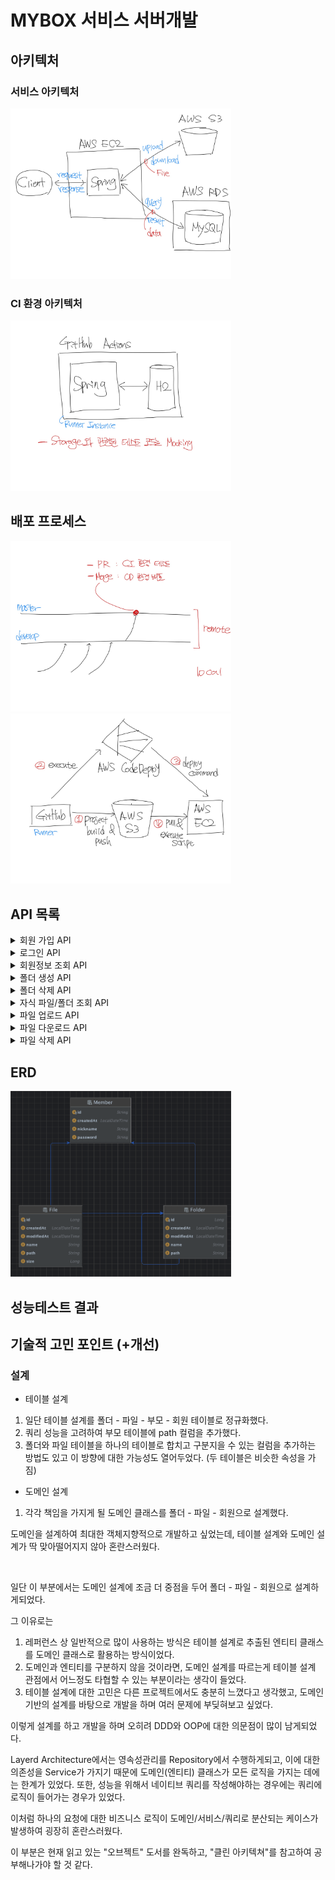 # MYBOX 서비스 서버개발

## 아키텍처
### 서비스 아키텍처
<img src="./docs-img/service_architecture.jpg"  width="70%" height="50%"/>

### CI 환경 아키텍처
<img src="./docs-img/ci_env_architecture.jpg"  width="70%" height="50%"/>

## 배포 프로세스
<img src="./docs-img/branch_strategy.jpg"  width="70%" height="50%"/>
<img src="./docs-img/deploy_process.jpg"  width="70%" height="50%"/>

## API 목록

<details>
<summary> 회원 가입 API </summary>
<div markdown="1">

- method: POST
- url: /api/v1/members
- request
   ```
  {
      "id": "test_id",
      "password": "test1234!@",
      "nickname": "테스트"
   }
  ```
- response
   ```
  {
      "success": true,
      "errorCode": "00000000",
      "content": "test_id"
   }
  ```
  ```
  {
      "success": false,
      "errorCode": "MBER0001",
      "content": "Member who already exists."
   }
  ```
</div>
</details>

<details>
<summary> 로그인 API </summary>
<div markdown="1">

- method: POST
- url: /api/v1/login
- request
   ```
  {
      "id": "test_id",
      "password": "test1234!@"
   }
  ```
- response
   ```
  {
      "success": true,
      "errorCode": "00000000",
      "content": {
                    "jwt": "strings"
                  }
      
   }
  ```
  ```
  {
      "success": false,
      "errorCode": "MBER0003",
      "content": "Password is invalid."
   }
  ```
</div>
</details>

<details>
<summary> 회원정보 조회 API </summary>
<div markdown="1">

- method: GET
- url: /api/v1/member
- request
   ```
  {
  }
  ```
- response
   ```
  {
    "success": true,
    "errorCode": "00000000",
    "content": {
                  "id": "test_id",
                  "nickname": "jaeseok-go",
                  "usage": {
                              "B": "14873015",
                              "KB": "14524.428710",
                              "MB": "14.184012",
                              "GB": "0.013851"
                            }
                }

  }
  ```
  ```
  {
    "success": false,
    "errorCode": "MBER0002",
    "content": "Member is not found."
  }
  ```
</div>
</details>

<details>
<summary> 폴더 생성 API </summary>
<div markdown="1">

- method: POST
- url: /api/v1/folder
- request
   ```
  {
      "id": 1,
      "name": "test_folder"
   }
  ```
- response
  ```
  {
    "success": true,
    "errorCode": "00000000",
    "content": 5
  }
  ```
  ```
  {
    "success": false,
    "errorCode": "FLDR0001",
    "content": "Parent folder is not found."
  }
  ```
</div>
</details>

<details>
<summary> 폴더 삭제 API </summary>
<div markdown="1">

- method: DELETE
- url: /api/v1/folder/{id}
- request
   ```
  {
   }
  ```
- response
  ```
  {
    "success": true,
    "errorCode": "00000000",
    "content": 10
  }
  ```
  ```
  {
    "success": false,
    "errorCode": "FLDR0002",
    "content": "Folder is not found."
  }
  ```
</div>
</details>

<details>
<summary> 자식 파일/폴더 조회 API </summary>
<div markdown="1">

- method: GET
- url: /api/v1/folder/{id}
- request
   ```
  {
   }
  ```
- response
  ```
  {
    "success": true,
    "errorCode": "00000000",
    "content": {
                  "id": 10,
                  "name": "test_parent",
                  "createdAt": "2022-01-20 11:20:00"
                  "modifiedAt": "2022-01-20 11:20:00"
                  "children": {
                                "folders": [
                                              {
                                                "id": 11,
                                                "name": "test_child_folder",
                                                "createdAt": "2022-01-20 11:20:00"
                                                "modifiedAt": "2022-01-20 11:20:00"
                                              }
                                            ],
                                "files": [
                                            {
                                              "id": 11,
                                              "name": "test_child_folder",
                                              "size": 1724838
                                              "createdAt": "2022-01-20 11:20:00"
                                              "modifiedAt": "2022-01-20 11:20:00"
                                            }
                                          ]
                              }
                }
  }
  ```
  ```
  {
    "success": false,
    "errorCode": "FLDR0002",
    "content": "Folder is not found."
  }
  ```
</div>
</details>

<details>
<summary> 파일 업로드 API </summary>
<div markdown="1">

- method: POST
- url: /api/v1/file
- request
   ```
  {
    "name": "strings"
  }
  ```
- response
  ```
  {
    "success": true,
    "errorCode": "00000000",
    "content": 15
  }
  ```
  ```
  {
    "success": false,
    "errorCode": "FILE0001",
    "content": "Fail to upload file."
  }
  ```
</div>
</details>

<details>
<summary> 파일 다운로드 API </summary>
<div markdown="1">

- method: GET
- url: /api/v1/file/{id}
- request
   ```
  {
   }
  ```
- response
  ```
  {
    "success": true,
    "errorCode": "00000000",
    "content": 15
  }
  ```
  ```
  {
    "success": false,
    "errorCode": "FILE0003",
    "content": "Fail to download file."
  }
  ```
</div>
</details>

<details>
<summary> 파일 삭제 API </summary>
<div markdown="1">

- method: DELETE
- url: /api/v1/file/{id}
- request
   ```
  {
   }
  ```
- response
  ```
  {
    "success": true,
    "errorCode": "00000000",
    "content": 15
  }
  ```
  ```
  {
    "success": false,
    "errorCode": "FILE0002",
    "content": "Fail to delete file under []."
  }
  ```
</div>
</details>

## ERD
<img src="./docs-img/erd.png"  width="70%" height="50%"/>

## 성능테스트 결과

## 기술적 고민 포인트 (+개선)
### 설계
- 테이블 설계
1. 일단 테이블 설계를 폴더 - 파일 - 부모 - 회원 테이블로 정규화했다.
2. 쿼리 성능을 고려하여 부모 테이블에 path 컬럼을 추가했다.
3. 폴더와 파일 테이블을 하나의 테이블로 합치고 구분지을 수 있는 컬럼을 추가하는 방법도 있고 이 방향에 대한 가능성도 열어두었다.
   (두 테이블은 비슷한 속성을 가짐)



- 도메인 설계
1. 각각 책임을 가지게 될 도메인 클래스를 폴더 - 파일 - 회원으로 설계했다.


도메인을 설계하여 최대한 객체지향적으로 개발하고 싶었는데, 테이블 설계와 도메인 설계가 딱 맞아떨어지지 않아 혼란스러웠다.

<br>



일단 이 부분에서는 도메인 설계에 조금 더 중점을 두어 폴더 - 파일 - 회원으로 설계하게되었다.

그 이유로는

1. 레퍼런스 상 일반적으로 많이 사용하는 방식은 테이블 설계로 추출된 엔티티 클래스를 도메인 클래스로 활용하는 방식이었다.
2. 도메인과 엔티티를 구분하지 않을 것이라면, 도메인 설계를 따르는게 테이블 설계 관점에서 어느정도 타협할 수 있는 부분이라는 생각이 들었다. 
3. 테이블 설계에 대한 고민은 다른 프로젝트에서도 충분히 느꼈다고 생각했고, 도메인 기반의 설계를 바탕으로 개발을 하며 여러 문제에 부딪혀보고 싶었다.

이렇게 설계를 하고 개발을 하며 오히려 DDD와 OOP에 대한 의문점이 많이 남게되었다.

Layerd Architecture에서는 영속성관리를 Repository에서 수행하게되고, 이에 대한 의존성을 Service가 가지기 때문에 도메인(엔티티) 클래스가 모든 로직을 가지는 데에는 한계가 있었다.  또한, 성능을 위해서 네이티브 쿼리를 작성해야하는 경우에는 쿼리에 로직이 들어가는 경우가 있었다.

이처럼 하나의 요청에 대한 비즈니스 로직이 도메인/서비스/쿼리로 분산되는 케이스가 발생하여 굉장히 혼란스러웠다.

이 부분은 현재 읽고 있는 "오브젝트" 도서를 완독하고, "클린 아키텍쳐"를 참고하여 공부해나가야 할 것 같다.